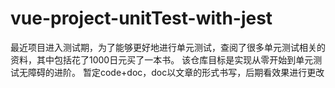 # vue-project-unitTest-with-jest
最近项目进入测试期，为了能够更好地进行单元测试，查阅了很多单元测试相关的资料，其中包括花了1000日元买了一本书。
该仓库目标是实现从零开始到单元测试无障碍的进阶。
暂定code+doc，doc以文章的形式书写，后期看效果进行更改
